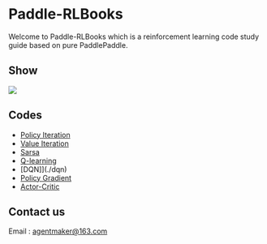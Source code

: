 # Paddle-RLBooks

Welcome to Paddle-RLBooks which is a reinforcement learning code study guide based on pure PaddlePaddle.

## Show
![](./material/FlappyBird.gif)

## Codes
- [Policy Iteration](./policy_iteration)
- [Value Iteration](./value_iteration)
- [Sarsa](./sarsa)
- [Q-learning](./qlearning)
- [DQN]](./dqn)
- [Policy Gradient](./policy_gradient)
- [Actor-Critic](./actor_critic)

## Contact us
Email : [agentmaker@163.com]()